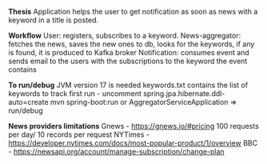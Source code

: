 **Thesis**
Application helps the user to get notification as soon as news with a keyword in a title is posted.

**Workflow**
User: registers, subscribes to a keyword.
News-aggregator: fetches the news, saves the new ones to db, looks for the keywords, if any is found, it is produced to Kafka broker
Notification: consumes event and sends email to the users with the subscriptions to the keyword the event contains

**To run/debug**
JVM version 17 is needed
keywords.txt contains the list of keywords to track
first run - uncomment spring.jpa.hibernate.ddl-auto=create
mvn spring-boot:run
or AggregatorServiceApplication => run/debug

**News providers limitations**
Gnews - https://gnews.io/#pricing 100 requests per day/ 10 records per request
NYTimes - https://developer.nytimes.com/docs/most-popular-product/1/overview
BBC - https://newsapi.org/account/manage-subscription/change-plan


